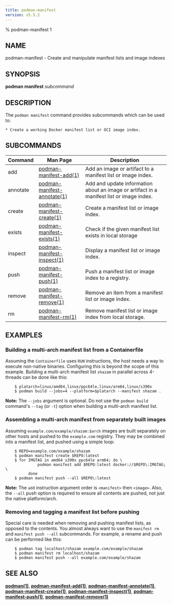 ```yaml
---
title: podman-manifest
version: v5.5.2
---
```


% podman-manifest 1

## NAME
podman\-manifest - Create and manipulate manifest lists and image indexes

## SYNOPSIS
**podman manifest** *subcommand*

## DESCRIPTION
The `podman manifest` command provides subcommands which can be used to:

    * Create a working Docker manifest list or OCI image index.

## SUBCOMMANDS

| Command  | Man Page                                                     | Description                                                                              |
| -------- | ------------------------------------------------------------ | ---------------------------------------------------------------------------------------- |
| add      | [podman-manifest-add(1)](podman-manifest-add.1.md)           | Add an image or artifact to a manifest list or image index.                              |
| annotate | [podman-manifest-annotate(1)](podman-manifest-annotate.1.md) | Add and update information about an image or artifact in a manifest list or image index. |
| create   | [podman-manifest-create(1)](podman-manifest-create.1.md)     | Create a manifest list or image index.                                                   |
| exists   | [podman-manifest-exists(1)](podman-manifest-exists.1.md)     | Check if the given manifest list exists in local storage                                 |
| inspect  | [podman-manifest-inspect(1)](podman-manifest-inspect.1.md)   | Display a manifest list or image index.                                                  |
| push     | [podman-manifest-push(1)](podman-manifest-push.1.md)         | Push a manifest list or image index to a registry.                                       |
| remove   | [podman-manifest-remove(1)](podman-manifest-remove.1.md)     | Remove an item from a manifest list or image index.                                     |
| rm       | [podman-manifest-rm(1)](podman-manifest-rm.1.md)             | Remove manifest list or image index from local storage.                                  |

## EXAMPLES

### Building a multi-arch manifest list from a Containerfile

Assuming the `Containerfile` uses `RUN` instructions, the host needs
a way to execute non-native binaries.  Configuring this is beyond
the scope of this example.  Building a multi-arch manifest list
`shazam` in parallel across 4-threads can be done like this:

        $ platarch=linux/amd64,linux/ppc64le,linux/arm64,linux/s390x
        $ podman build --jobs=4 --platform=$platarch --manifest shazam .

**Note:** The `--jobs` argument is optional. Do not use the `podman build` command's `--tag` (or `-t`) option when building a multi-arch manifest list.

### Assembling a multi-arch manifest from separately built images

Assuming `example.com/example/shazam:$arch` images are built separately
on other hosts and pushed to the `example.com` registry.  They may
be combined into a manifest list, and pushed using a simple loop:

        $ REPO=example.com/example/shazam
        $ podman manifest create $REPO:latest
        $ for IMGTAG in amd64 s390x ppc64le arm64; do \
                  podman manifest add $REPO:latest docker://$REPO\:IMGTAG; \
              done
        $ podman manifest push --all $REPO\:latest

**Note:** The `add` instruction argument order is `<manifest>` then `<image>`.
Also, the `--all` push option is required to ensure all contents are
pushed, not just the native platform/arch.

### Removing and tagging a manifest list before pushing

Special care is needed when removing and pushing manifest lists, as opposed
to the contents.  You almost always want to use the `manifest rm` and
`manifest push --all` subcommands.  For example, a rename and push can
be performed like this:

        $ podman tag localhost/shazam example.com/example/shazam
        $ podman manifest rm localhost/shazam
        $ podman manifest push --all example.com/example/shazam


## SEE ALSO
**[podman(1)](podman.1.md)**, **[podman-manifest-add(1)](podman-manifest-add.1.md)**, **[podman-manifest-annotate(1)](podman-manifest-annotate.1.md)**, **[podman-manifest-create(1)](podman-manifest-create.1.md)**, **[podman-manifest-inspect(1)](podman-manifest-inspect.1.md)**, **[podman-manifest-push(1)](podman-manifest-push.1.md)**, **[podman-manifest-remove(1)](podman-manifest-remove.1.md)**
